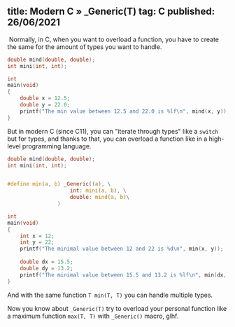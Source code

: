 title: Modern C » _Generic(T)
tag: C
published: 26/06/2021
---

​	Normally, in C, when you want to overload a function, you have to create the same for the amount of types you want to handle.

```c
double mind(double, double);
int mini(int, int);
```

```c
int
main(void)
{
    double x = 12.5;
    double y = 22.0;
    printf("The min value between 12.5 and 22.0 is %lf\n", mind(x, y));
}
```

But in modern C (since C11), you can "iterate through types" like a `switch` but for types, and thanks to that, you can overload a function like in a high-level programming language.

```c
double mind(double, double);
int mini(int, int);


#define min(a, b) _Generic((a), \
					int: mini(a, b), \
					double: mind(a, b)\
				)

```

```c
int
main(void)
{
    int x = 12;
    int y = 22;
    printf("The minimal value between 12 and 22 is %d\n", min(x, y));
    
    double dx = 15.5;
    double dy = 13.2;
    printf("The minimal value between 15.5 and 13.2 is %lf\n", min(dx, dy));
}
```

And with the same function `T min(T, T)` you can handle multiple types. 

Now you know about `_Generic(T)` try to overload your personal function like a maximum function `max(T, T)` with `_Generic()` macro, glhf.